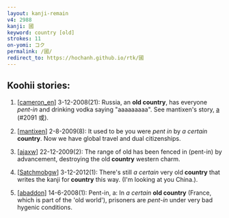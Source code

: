 ```yaml
---
layout: kanji-remain
v4: 2988
kanji: 國
keyword: country [old]
strokes: 11
on-yomi: コク
permalink: /國/
redirect_to: https://hochanh.github.io/rtk/國
---
```


## Koohii stories: 

1) [<a href="http://kanji.koohii.com/profile/cameron_en">cameron_en</a>] 3-12-2008(21): Russia, an <strong>old<strong> country</strong></strong>, has everyone <em>pent-in</em> and drinking vodka saying &quot;aaaaaaaaa&quot;. See mantixen&#039;s story, <a href="../v4/2091.html">a</a> (#2091 或).

2) [<a href="http://kanji.koohii.com/profile/mantixen">mantixen</a>] 2-8-2009(8): It used to be you were <em>pent in</em> by <em>a certain</em><strong> country</strong>. Now we have global travel and dual citizenships.

3) [<a href="http://kanji.koohii.com/profile/ajaxw">ajaxw</a>] 22-12-2009(2): The range of old has been fenced in (pent-in) by advancement, destroying the old<strong> country</strong> western charm.

4) [<a href="http://kanji.koohii.com/profile/Satchmobgw">Satchmobgw</a>] 3-12-2012(1): There&#039;s still <em>a certain</em> very old<strong> country</strong> that writes the kanji for<strong> country</strong> this way. (I&#039;m looking at you China.).

5) [<a href="http://kanji.koohii.com/profile/abaddon">abaddon</a>] 14-6-2008(1): Pent-in, a: In <em>a certain</em> <strong>old<strong> country</strong></strong> (France, which is part of the &#039;old world&#039;), prisoners are <em>pent-in</em> under very bad hygenic conditions.

